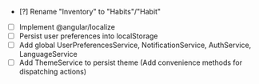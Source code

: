 - [?] Rename "Inventory" to "Habits"/"Habit"
- [ ] Implement @angular/localize
- [ ] Persist user preferences into localStorage
- [ ] Add global UserPreferencesService, NotificationService, AuthService, LanguageService
- [ ] Add ThemeService to persist theme (Add convenience methods for dispatching actions)
